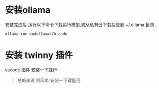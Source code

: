 # 安装ollama
安装完成后 运行以下命令下载运行模型,或从私有云下载后放到 ~/.ollama 目录

 ```bash
 ollama run codellama:7b-code
 ```

# 安装 twinny 插件

vscode 插件 安装一下就行

> 总的来说 很简单 安装一下键能用